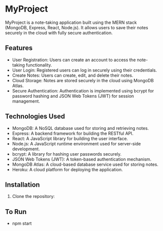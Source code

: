 # MyProject

MyProject is a note-taking application built using the MERN stack (MongoDB, Express, React, Node.js). It allows users to save their notes securely in the cloud with fully secure authentication.

## Features

- User Registration: Users can create an account to access the note-taking functionality.
- User Login: Registered users can log in securely using their credentials.
- Create Notes: Users can create, edit, and delete their notes.
- Cloud Storage: Notes are stored securely in the cloud using MongoDB Atlas.
- Secure Authentication: Authentication is implemented using bcrypt for password hashing and JSON Web Tokens (JWT) for session management.

## Technologies Used

- MongoDB: A NoSQL database used for storing and retrieving notes.
- Express: A backend framework for building the RESTful API.
- React: A JavaScript library for building the user interface.
- Node.js: A JavaScript runtime environment used for server-side development.
- bcrypt: A library for hashing user passwords securely.
- JSON Web Tokens (JWT): A token-based authentication mechanism.
- MongoDB Atlas: A cloud-based database service used for storing notes.
- Heroku: A cloud platform for deploying the application.

## Installation

1. Clone the repository:

## To Run

- npm start
